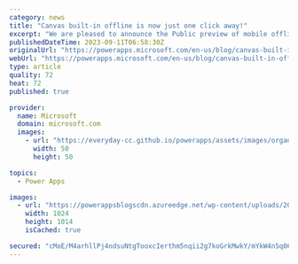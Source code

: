 ```yaml
---
category: news
title: "Canvas built-in offline is now just one click away!"
excerpt: "We are pleased to announce the Public preview of mobile offline for canvas apps on iOS, Android and Windows devices. Mobile offline has been available in Experimental Preview since May 2023. We&#8217;ve been listening to your feedback and we&#8217;re excited to make this feature available by default"
publishedDateTime: 2023-09-11T06:58:30Z
originalUrl: "https://powerapps.microsoft.com/en-us/blog/canvas-built-in-offline-is-now-just-one-click-away/"
webUrl: "https://powerapps.microsoft.com/en-us/blog/canvas-built-in-offline-is-now-just-one-click-away/"
type: article
quality: 72
heat: 72
published: true

provider:
  name: Microsoft
  domain: microsoft.com
  images:
    - url: "https://everyday-cc.github.io/powerapps/assets/images/organizations/microsoft.com-50x50.jpg"
      width: 50
      height: 50

topics:
  - Power Apps

images:
  - url: "https://powerappsblogscdn.azureedge.net/wp-content/uploads/2023/09/Offline-First-3.png"
    width: 1024
    height: 1014
    isCached: true

secured: "cMoE/M4arhllPj4ndsuNtgTooxcIerthm5nqii2g7koGrkMwkY/mYkW4n5q06DVTy/i9h7LD8GWNcgisL6JwTbViWi6s2wKr5KqQFvQ/NBi4hGzDlNnTfr2J9uDfoOZHHhQhQLADOG9jfLrZOxtpIiYbP073ZPmeB3tF4iN3oor41RsjNr+d9dVX2XdOtfAZisBodPPigH7D4dK4nK4gWKzTlVWHljcetB6E6i1FBgLYmbQc5YiEwVTi5PuUexXA/a6mpimsSFoxiK9XcMzYosAsuF5rXjQUOo4J+GHeBY92trdT1qJop8RkdDEhSJjXYq63gppKM/gVPPOPfQyZrp6+MwBYZL5RvPz0PGvkM8A=;BYdXxGypCDEG5CxuvSbBlQ=="
---
```


